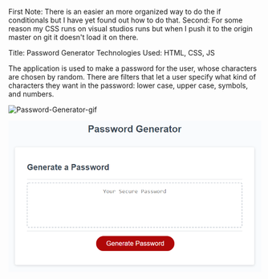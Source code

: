 First Note: There is an easier an more organized way to do the if conditionals but I have yet found out how to do that.
Second: For some reason my CSS runs on visual studios runs but when I push it to the origin master on git it doesn't load it on there.

Title: Password Generator
Technologies Used: HTML, CSS, JS

The application is used to make a password for the user, whose characters are chosen by random. There are filters that let
a user specify what kind of characters they want in the password: lower case, upper case, symbols, and numbers.

![Password-Generator-gif](img/realpasswordgen.gif)

![Password-Generator-img](img/03-javascript-homework-demo.png)